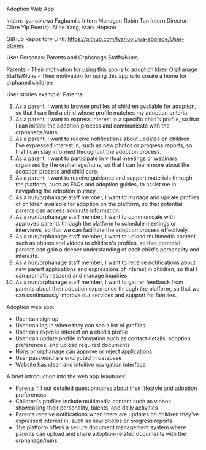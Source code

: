 Adoption Web App

Intern: Iyanuoluwa Fagbamila
Intern Manager: Robin Tan
Intern Director: Clare Yip
Peer(s): Alice Yang, Mark Hopson

GitHub Repository Link: https://github.com/Iyanuoluwa-abolade/User-Stories



User Personas: Parents and Orphanage Staffs/Nuns

Parents - Their motivation for using this app is to adopt children
Orphanage Staffs/Nuns - Their motivation for using this app is to create a home for orphaned children

User stories example:
Parents:
1. As a parent, I want to browse profiles of children available for adoption, so that I can find a child whose profile matches my adoption criteria.
2. As a parent, I want to express interest in a specific child's profile, so that I can initiate the adoption process and communicate with the orphanage/nuns.
3. As a parent, I want to receive notifications about updates on children I've expressed interest in, such as new photos or progress reports, so that I can stay informed throughout the adoption process.
4. As a parent, I want to participate in virtual meetings or webinars organized by the orphanage/nuns, so that I can learn more about the adoption process and child care.
5. As a parent, I want to receive guidance and support materials through the platform, such as FAQs and adoption guides, to assist me in navigating the adoption journey.
6. As a nun/orphanage staff member, I want to manage and update profiles of children available for adoption on the platform, so that potential parents can access accurate information.
7. As a nun/orphanage staff member, I want to communicate with approved parents through the platform to schedule meetings or interviews, so that we can facilitate the adoption process effectively.
8. As a nun/orphanage staff member, I want to upload multimedia content such as photos and videos to children's profiles, so that potential parents can gain a deeper understanding of each child's personality and interests.
9. As a nun/orphanage staff member, I want to receive notifications about new parent applications and expressions of interest in children, so that I can promptly respond and manage inquiries.
10. As a nun/orphanage staff member, I want to gather feedback from parents about their adoption experience through the platform, so that we can continuously improve our services and support for families.

Adoption web app:
- User can sign up
- User can log in where they can see a list of profiles
- User can express interest on a child’s profile
- User can update profile information such as contact details, adoption preferences, and upload required documents
- Nuns or orphanage can approve or reject applications
- User password are encrypted in database
- Website has clean and intuitive navigation interface

A brief introduction into the web app feautures:
- Parents fill out detailed questionnaires about their lifestyle and adoption preferences
- Children's profiles include multimedia content such as videos showcasing their personality, talents, and daily activities
- Parents receive notifications when there are updates on children they've expressed interest in, such as new photos or progress reports
- The platform offers a secure document management system where parents can upload and share adoption-related documents with the orphanage/nuns
